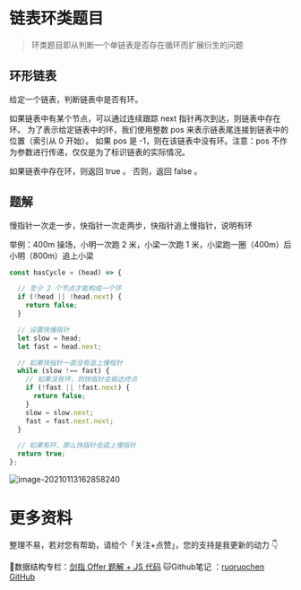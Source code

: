 # 链表环类题目

> 环类题目即从判断一个单链表是否存在循环而扩展衍生的问题

## 环形链表

给定一个链表，判断链表中是否有环。

如果链表中有某个节点，可以通过连续跟踪 next 指针再次到达，则链表中存在环。 为了表示给定链表中的环，我们使用整数 pos 来表示链表尾连接到链表中的位置（索引从 0 开始）。 如果 pos 是 -1，则在该链表中没有环。注意：pos 不作为参数进行传递，仅仅是为了标识链表的实际情况。

如果链表中存在环，则返回 true 。 否则，返回 false 。

## 题解

慢指针一次走一步，快指针一次走两步，快指针追上慢指针，说明有环

举例：400m 操场，小明一次跑 2 米，小梁一次跑 1 米，小梁跑一圈（400m）后小明（800m）追上小梁

```js
const hasCycle = (head) => {

  // 至少 2 个节点才能构成一个环
  if (!head || !head.next) {
    return false;
  }

  // 设置快慢指针
  let slow = head;
  let fast = head.next;

  // 如果快指针一直没有追上慢指针
  while (slow !== fast) {
    // 如果没有环，则快指针会抵达终点
    if (!fast || !fast.next) {
      return false;
    }
    slow = slow.next;
    fast = fast.next.next;
  }

  // 如果有环，那么快指针会追上慢指针
  return true;
};

```

![image-20210113162858240](http://ruoruochen-img-bed.oss-cn-beijing.aliyuncs.com/img/image-20210113162858240.png)

# 更多资料

整理不易，若对您有帮助，请给个「关注+点赞」，您的支持是我更新的动力 👇

📖数据结构专栏：[剑指 Offer 题解 + JS 代码](https://blog.csdn.net/weixin_43786756/category_10716516.html) 
🐱Github笔记 ：[ruoruochen GitHub](https://github.com/ruoruochen/front-end-note)
